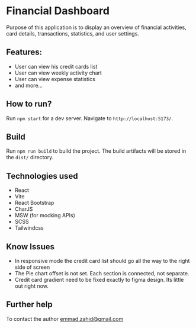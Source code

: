 # Financial Dashboard

Purpose of this application is to display
an overview of financial activities, card details, transactions, statistics, and user
settings.

## Features:

- User can view his credit cards list
- User can view weekly activity chart
- User can view expense statistics
- and more...

## How to run?

Run `npm start` for a dev server. Navigate to `http://localhost:5173/`.

## Build

Run `npm run build` to build the project. The build artifacts will be stored in the `dist/` directory.

## Technologies used

- React
- Vite
- React Bootstrap
- CharJS
- MSW (for mocking APIs)
- SCSS
- Tailwindcss

## Know Issues

- In responsive mode the credit card list should go all the way to the right side of screen
- The Pie chart offset is not set. Each section is connected, not separate.
- Credit card gradient need to be fixed exactly to figma design. Its little out right now.

## Further help

To contact the author [emmad.zahid@gmail.com](mailto:emmad.zahid@gmail.com)
